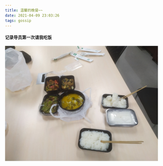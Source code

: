```yaml
---
title: 温馨的晚餐~~
date: 2021-04-09 23:03:26
tags: gossip
---
```


#### 记录导员第一次请我吃饭
![dinner](../assets/dinner.jpg)
